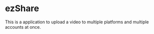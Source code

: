 # ezShare
This is a application to upload a video to multiple platforms and multiple accounts at once.

